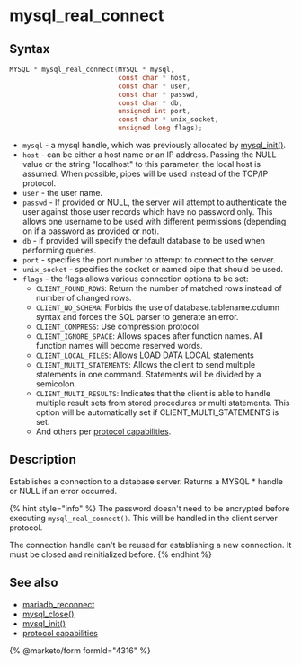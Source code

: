 # mysql\_real\_connect

## Syntax

```c
MYSQL * mysql_real_connect(MYSQL * mysql,
                           const char * host,
                           const char * user,
                           const char * passwd,
                           const char * db,
                           unsigned int port,
                           const char * unix_socket,
                           unsigned long flags);
```

* `mysql` - a mysql handle, which was previously allocated by [mysql\_init()](mysql_init.md).
* `host` - can be either a host name or an IP address. Passing the NULL value or the string "localhost" to this parameter, the local host is assumed. When possible, pipes will be used instead of the TCP/IP protocol.
* `user` - the user name.
* `passwd` - If provided or NULL, the server will attempt to authenticate the user against those user records which have no password only. This allows one username to be used with different permissions (depending on if a password as provided or not).
* `db` - if provided will specify the default database to be used when performing queries.
* `port` - specifies the port number to attempt to connect to the server.
* `unix_socket` - specifies the socket or named pipe that should be used.
* `flags` - the flags allows various connection options to be set:
  * `CLIENT_FOUND_ROWS`: Return the number of matched rows instead of number of changed rows.
  * `CLIENT_NO_SCHEMA`: Forbids the use of database.tablename.column syntax and forces the SQL parser to generate an error.
  * `CLIENT_COMPRESS`: Use compression protocol
  * `CLIENT_IGNORE_SPACE`: Allows spaces after function names. All function names will become reserved words.
  * `CLIENT_LOCAL_FILES`: Allows LOAD DATA LOCAL statements
  * `CLIENT_MULTI_STATEMENTS`: Allows the client to send multiple statements in one command. Statements will be divided by a semicolon.
  * `CLIENT_MULTI_RESULTS`: Indicates that the client is able to handle multiple result sets from stored procedures or multi statements. This option will be automatically set if CLIENT\_MULTI\_STATEMENTS is set.
  * And others per [protocol capabilities](https://app.gitbook.com/s/SsmexDFPv2xG2OTyO5yV/reference/clientserver-protocol/1-connecting/connection#capabilities).

## Description

Establishes a connection to a database server. Returns a MYSQL \* handle or NULL if an error occurred.

{% hint style="info" %}
The password doesn't need to be encrypted before executing `mysql_real_connect()`. This will be handled in the client server protocol.

The connection handle can't be reused for establishing a new connection. It must be closed and reinitialized before.
{% endhint %}

## See also

* [mariadb\_reconnect](mariadb_reconnect.md)
* [mysql\_close()](mysql_close.md)
* [mysql\_init()](mysql_init.md)
* [protocol capabilities](https://app.gitbook.com/s/SsmexDFPv2xG2OTyO5yV/reference/clientserver-protocol/1-connecting/connection#capabilities)

{% @marketo/form formId="4316" %}
